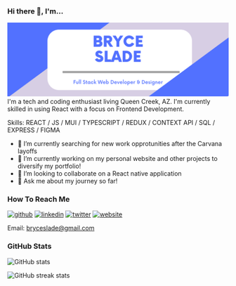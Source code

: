 ### Hi there 👋, I'm...
![Full Stack Web Developer & Designer](https://github.com/BryceSlade/BryceSlade/blob/main/Nelson%20Slade.png?raw=true)
I'm a tech and coding enthusiast living Queen Creek, AZ. I'm currently skilled in using React with a focus on Frontend Development.

Skills: REACT / JS / MUI / TYPESCRIPT / REDUX / CONTEXT API / SQL / EXPRESS / FIGMA

- 🌱 I’m currently searching for new work opprotunities after the Carvana layoffs
- 🔭 I’m currently working on my personal website and other projects to diversify my portfolio! 
- 👯 I’m looking to collaborate on a React native application 
- 💬 Ask me about my journey so far! 

### How To Reach Me
[<img src='https://cdn.jsdelivr.net/npm/simple-icons@3.0.1/icons/github.svg' alt='github' height='40'>](https://github.com/BryceSlade)  [<img src='https://cdn.jsdelivr.net/npm/simple-icons@3.0.1/icons/linkedin.svg' alt='linkedin' height='40'>](https://www.linkedin.com/in/nelsonbryceslade/)  [<img src='https://cdn.jsdelivr.net/npm/simple-icons@3.0.1/icons/twitter.svg' alt='twitter' height='40'>](https://twitter.com/CodingWithBryce)  [<img src='https://cdn.jsdelivr.net/npm/simple-icons@3.0.1/icons/icloud.svg' alt='website' height='40'>](https://nelson-slade.herokuapp.com/)

Email: bryceslade@gmail.com

### GitHub Stats

![GitHub stats](https://github-readme-stats.vercel.app/api?username=BryceSlade&show_icons=true)   

![GitHub streak stats](https://github-readme-streak-stats.herokuapp.com/?user=BryceSlade)  

